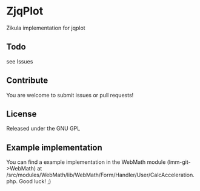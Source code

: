 ZjqPlot
=======

Zikula implementation for jqplot

Todo
--------

see Issues

Contribute
--------

You are welcome to submit issues or pull requests!

License
-------
Released under the GNU GPL

Example implementation
-------
You can find a example implementation in the WebMath module (lmm-git->WebMath) at /src/modules/WebMath/lib/WebMath/Form/Handler/User/CalcAcceleration.php. Good luck! ;)
